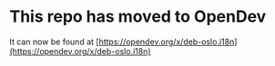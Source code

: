 # This repo has moved to OpenDev

It can now be found at [https://opendev.org/x/deb-oslo.i18n](https://opendev.org/x/deb-oslo.i18n)
